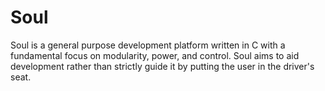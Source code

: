# Soul
Soul is a general purpose development platform written in C with a fundamental focus on modularity, power, and control. Soul aims to aid development rather than strictly guide it by putting the user in the driver's seat.
